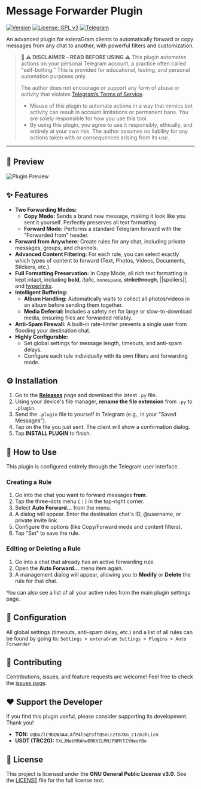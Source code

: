 # Message Forwarder Plugin

[![Version](https://img.shields.io/badge/version-1.2.0-blue.svg)](https://github.com/0x11DFE/Auto-Forwarder-Plugin/releases)
[![License: GPL v3](https://img.shields.io/badge/License-GPLv3-blue.svg)](https://www.gnu.org/licenses/gpl-3.0)
[![Telegram](https://img.shields.io/badge/author-%40T3SL4-blue.svg)](https://t.me/T3SL4)

An advanced plugin for exteraGram clients to automatically forward or copy messages from any chat to another, with powerful filters and customization.

> **🔐 ⚠️ DISCLAIMER – READ BEFORE USING ⚠️**
> This plugin automates actions on your personal Telegram account, a practice often called "self-botting." This is provided for educational, testing, and personal automation purposes only.
>
> The author does not encourage or support any form of abuse or activity that violates [Telegram’s Terms of Service](https://telegram.org/tos).
> - Misuse of this plugin to automate actions in a way that mimics bot activity can result in account limitations or permanent bans. You are solely responsible for how you use this tool.
> - By using this plugin, you agree to use it responsibly, ethically, and entirely at your own risk. The author assumes no liability for any actions taken with or consequences arising from its use.

---

## 📸 Preview

![Plugin Preview](https://github.com/0x11DFE/Auto-Forwarder-Plugin/raw/refs/heads/main/auto_forwarder_preview.gif)


## ✨ Features

* **Two Forwarding Modes:**
    * **Copy Mode:** Sends a brand new message, making it look like you sent it yourself. Perfectly preserves all text formatting.
    * **Forward Mode:** Performs a standard Telegram forward with the "Forwarded from" header.
* **Forward from Anywhere:** Create rules for any chat, including private messages, groups, and channels.
* **Advanced Content Filtering:** For each rule, you can select exactly which types of content to forward (Text, Photos, Videos, Documents, Stickers, etc.).
* **Full Formatting Preservation:** In Copy Mode, all rich text formatting is kept intact, including **bold**, *italic*, `monospace`, ~~strikethrough~~, ||spoilers||, and [hyperlinks](https://telegram.org).
* **Intelligent Buffering:**
    * **Album Handling:** Automatically waits to collect all photos/videos in an album before sending them together.
    * **Media Deferral:** Includes a safety net for large or slow-to-download media, ensuring files are forwarded reliably.
* **Anti-Spam Firewall:** A built-in rate-limiter prevents a single user from flooding your destination chat.
* **Highly Configurable:**
    * Set global settings for message length, timeouts, and anti-spam delays.
    * Configure each rule individually with its own filters and forwarding mode.


## ⚙️ Installation

1.  Go to the [**Releases**](https://github.com/0x11DFE/Auto-Forwarder-Plugin/releases) page and download the latest `.py` file.
2.  Using your device's file manager, **rename the file extension** from `.py` to `.plugin`.
3.  Send the `.plugin` file to yourself in Telegram (e.g., in your "Saved Messages").
4.  Tap on the file you just sent. The client will show a confirmation dialog.
5.  Tap **INSTALL PLUGIN** to finish.

## 🚀 How to Use

This plugin is configured entirely through the Telegram user interface.

### Creating a Rule

1.  Go into the chat you want to forward messages **from**.
2.  Tap the three-dots menu (⋮) in the top-right corner.
3.  Select **Auto Forward...** from the menu.
4.  A dialog will appear. Enter the destination chat's ID, @username, or private invite link.
5.  Configure the options (like Copy/Forward mode and content filters).
6.  Tap "Set" to save the rule.

### Editing or Deleting a Rule

1.  Go into a chat that already has an active forwarding rule.
2.  Open the **Auto Forward...** menu item again.
3.  A management dialog will appear, allowing you to **Modify** or **Delete** the rule for that chat.

You can also see a list of all your active rules from the main plugin settings page.

## 🔧 Configuration

All global settings (timeouts, anti-spam delay, etc.) and a list of all rules can be found by going to:
`Settings > exteraGram Settings > Plugins > Auto Forwarder`


## 🤝 Contributing

Contributions, issues, and feature requests are welcome! Feel free to check the [issues page](https://github.com/0x11DFE0x11DFE/Auto-Forwarder-Plugin/issues).

## ❤️ Support the Developer

If you find this plugin useful, please consider supporting its development. Thank you!

* **TON:** `UQDx2lC9bQW3A4LAfP4lSqtSftQSnLczt87Kn_CIcmJhLicm`
* **USDT (TRC20):** `TXLJNebRRAhwBRKtELMHJPNMtTZYHeoYBo`


## 📜 License

This project is licensed under the **GNU General Public License v3.0**. See the [LICENSE](https://www.gnu.org/licenses/gpl-3.0.html) file for the full license text.
